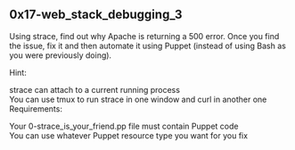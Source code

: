 ## 0x17-web_stack_debugging_3
Using strace, find out why Apache is returning a 500 error. Once you find the issue, fix it and then automate it using Puppet (instead of using Bash as you were previously doing).  

Hint:  

strace can attach to a current running process  
You can use tmux to run strace in one window and curl in another one  
Requirements:   

Your 0-strace_is_your_friend.pp file must contain Puppet code  
You can use whatever Puppet resource type you want for you fix  
